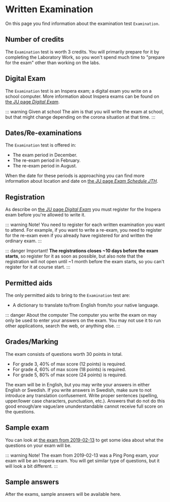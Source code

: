 # Written Examination
On this page you find information about the examination test `Examination`.

## Number of credits
The `Examination` test is worth 3 credits. You will primarily prepare for it by completing the Laboratory Work, so you won't spend much time to "prepare for the exam" other than working on the labs.

## Digital Exam
The `Examination` test is an Inspera exam; a digital exam you write on a school computer. More information about Inspera exams can be found on [the JU page *Digital Exam*](https://ju.se/student/en/digital-exam.html).

::: warning Given at school
The aim is that you will write the exam at school, but that might change depending on the corona situation at that time.
:::

## Dates/Re-examinations
The `Examination` test is offered in:

* The exam period in December.
* The re-exam period in February.
* The re-exam period in August.

When the date for these periods is approaching you can find more information about location and date on [the JU page *Exam Schedule JTH*](https://ju.se/student/en/studies/examination/exam-schedule-jth.html).

## Registration
As describe on [the JU page *Digital Exam*](https://ju.se/student/en/digital-exam.html) you must register for the Inspera exam before you're allowed to write it.

::: warning Note!
You need to register for each written examination you want to attend. For example, if you want to write a re-exam, you need to register for the re-exam even if you already have registered for and written the ordinary exam.
:::

::: danger Important!
**The registrations closes ~10 days before the exam starts**, so register for it as soon as possible, but also note that the registration will not open until ~1 month before the exam starts, so you can't register for it at course start.
:::

## Permitted aids
The only permitted aids to bring to the `Examination` test are:

* A dictionary to translate to/from English from/to your native language.

::: danger About the computer
The computer you write the exam on may only be used to enter your answers on the exam. You may not use it to run other applications, search the web, or anything else.
:::

## Grades/Marking
The exam consists of questions worth 30 points in total.

* For grade 3, 40% of max score (12 points) is required.
* For grade 4, 60% of max score (18 points) is required.
* For grade 5, 80% of max score (24 points) is required.

The exam will be in English, but you may write your answers in either English or Swedish. If you write answers in Swedish, make sure to not introduce any translation confusement. Write proper sentences (spelling, upper/lower case characters, punctuation, etc.). Answers that do not do this good enough/are vague/are ununderstandable cannot receive full score on the questions.

## Sample exam
You can look at [the exam from 2019-02-13](static-files/exam-2019-02-13.pdf) to get some idea about what the questions on your exam will be.

::: warning Note!
The exam from 2019-02-13 was a Ping Pong exam, your exam will be an Inspera exam. You will get similar type of questions, but it will look a bit different.
:::

## Sample answers
After the exams, sample answers will be available here.